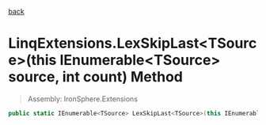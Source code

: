 ﻿

[back](/IronSphere.Extensions/types/LinqExtensions)

# LinqExtensions.LexSkipLast&lt;TSource&gt;(this IEnumerable&lt;TSource&gt; source, int count) Method

> Assembly: IronSphere.Extensions

```csharp
public static IEnumerable<TSource> LexSkipLast<TSource>(this IEnumerable<TSource> source, int count);
```



 